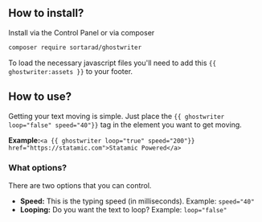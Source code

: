 ## How to install?
Install via the Control Panel or via composer

```bash
composer require sortarad/ghostwriter
```

To load the necessary javascript files you'll need to add this `{{ ghostwriter:assets }}` to your footer.

## How to use?
Getting your text moving is simple. Just place the `{{ ghostwriter loop="false" speed="40"}}` tag in the element you want to get moving. 

**Example:**`<a {{ ghostwriter loop="true" speed="200"}} href="https://statamic.com">Statamic Powered</a>`

### What options?
There are two options that you can control. 

- **Speed:** This is the typing speed (in milliseconds). 
Example: `speed="40"`
- **Looping:** Do you want the text to loop?
Example: `loop="false"`
